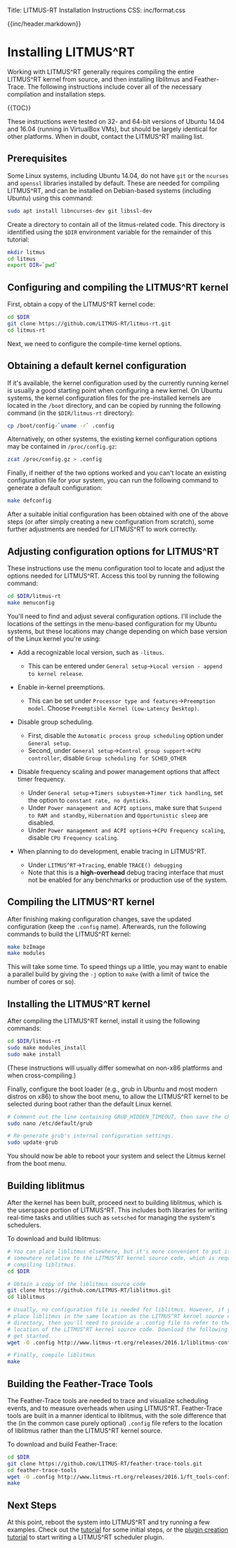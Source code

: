 Title:  LITMUS-RT Installation Instructions
CSS:    inc/format.css


{{inc/header.markdown}}

Installing LITMUS^RT
====================

Working with LITMUS^RT generally requires compiling the entire LITMUS^RT kernel from source, and then installing liblitmus and Feather-Trace. The following instructions include cover all of the necessary compilation and installation steps.

{{TOC}}


These instructions were tested on 32- and 64-bit versions of Ubuntu 14.04 and 16.04 (running in VirtualBox VMs), but should be largely identical for other platforms. When in doubt, contact the LITMUS^RT mailing list.

## Prerequisites

Some Linux systems, including Ubuntu 14.04, do not have `git` or the `ncurses` and `openssl` libraries installed by default. These are needed for compiling LITMUS^RT, and can be installed on Debian-based systems (including Ubuntu) using this command:

```bash
sudo apt install libncurses-dev git libssl-dev
```

Create a directory to contain all of the litmus-related code. This directory is identified using the `$DIR` environment variable for the remainder of this tutorial:

```bash
mkdir litmus
cd litmus
export DIR=`pwd`
```


## Configuring and compiling the LITMUS^RT kernel

First, obtain a copy of the LITMUS^RT kernel code:

```bash
cd $DIR
git clone https://github.com/LITMUS-RT/litmus-rt.git
cd litmus-rt
```

Next, we need to configure the compile-time kernel options.

## Obtaining a default kernel configuration

If it's available, the kernel configuration used by the currently running kernel is usually a good starting point when configuring a new kernel. On Ubuntu systems, the kernel configuration files for the pre-installed kernels are located in the `/boot` directory, and can be copied by running the following command (in the `$DIR/litmus-rt` directory):

```bash
cp /boot/config-`uname -r` .config
```

Alternatively, on other systems, the existing kernel configuration options may be contained in `/proc/config.gz`:

```bash
zcat /proc/config.gz > .config
```

Finally, if neither of the two options worked and you can't locate an existing configuration file for your system, you can run the following command to generate a default configuration:

```bash
make defconfig
```

After a suitable initial configuration has been obtained with one of the above steps (or after simply creating a new configuration from scratch), some further adjustments are needed for LITMUS^RT to work correctly.

## Adjusting configuration options for LITMUS^RT

These instructions use the menu configuration tool to locate and adjust the options needed for LITMUS^RT. Access this tool by running the following command:

```bash
cd $DIR/litmus-rt
make menuconfig
```

You'll need to find and adjust several configuration options. I'll include the locations of the settings in the menu-based configuration for my Ubuntu systems, but these locations may change depending on which base version of the Linux kernel you're using:

 - Add a recognizable local version, such as `-litmus`.

    - This can be entered under `General setup`->`Local version - append to kernel release`.

 - Enable in-kernel preemptions.

    - This can be set under `Processor type and features`->`Preemption model`. Choose `Preemptible Kernel (Low-Latency Desktop)`.

 - Disable group scheduling.

    - First, disable the `Automatic process group scheduling` option under `General setup`.
    - Second, under `General setup`->`Control group support`->`CPU controller`, disable `Group scheduling for SCHED_OTHER`

 - Disable frequency scaling and power management options that affect timer frequency.

    - Under `General setup`->`Timers subsystem`->`Timer tick handling`, set the option to `constant rate, no dynticks`.
    - Under `Power management and ACPI options`, make sure that `Suspend to RAM and standby`, `Hibernation` and `Opportunistic sleep` are disabled.
    - Under `Power management and ACPI options`->`CPU Frequency scaling`, disable `CPU Frequency scaling`.

<!--
 - On my system, the AS102 driver would encounter a compilation error when building the LITMUS^RT kernel, so I disabled it. This isn't necessary unless you encounter compilation errors in `as102`-related files.

    - Under `Device Drivers`->`Multimedia Support`->`Media USB Adapters`, disable `Abilis AS102 DVB Receiver`.

-->

 - When planning to do development, enable tracing in LITMUS^RT.

    - Under `LITMUS^RT`->`Tracing`, enable `TRACE() debugging`
    - Note that this is a **high-overhead** debug tracing interface that must not be enabled for any benchmarks or production use of the system.


## Compiling the LITMUS^RT kernel

After finishing making configuration changes, save the updated configuration (keep the `.config` name). Afterwards, run the following commands to build the LITMUS^RT kernel:

```bash
make bzImage
make modules
```

This will take some time. To speed things up a little, you may want to enable a parallel build by giving the `-j` option to `make` (with a limit of twice the number of cores or so). 


## Installing the LITMUS^RT kernel

After compiling the LITMUS^RT kernel, install it using the following commands:

```bash
cd $DIR/litmus-rt
sudo make modules_install
sudo make install
```
(These instructions will usually differ somewhat on non-x86 platforms and when cross-compiling.)

Finally, configure the boot loader (e.g., grub in Ubuntu and most modern distros on x86) to show the boot menu, to allow the LITMUS^RT kernel to be selected during boot rather than the default Linux kernel.

```bash
# Comment out the line containing GRUB_HIDDEN_TIMEOUT, then save the changes.
sudo nano /etc/default/grub

# Re-generate grub's internal configuration settings.
sudo update-grub
```

You should now be able to reboot your system and select the Litmus kernel from the boot menu.


## Building liblitmus

After the kernel has been built, proceed next to building liblitmus, which is the userspace portion of LITMUS^RT. This includes both libraries for writing real-time tasks and utilities such as `setsched` for managing the system's schedulers.

To download and build liblitmus:

```bash
# You can place liblitmus elsewhere, but it's more convenient to put it
# somewhere relative to the LITMUS^RT kernel source code, which is required when
# compiling liblitmus.
cd $DIR

# Obtain a copy of the liblitmus source code
git clone https://github.com/LITMUS-RT/liblitmus.git
cd liblitmus

# Usually, no configuration file is needed for liblitmus. However, if you didn't
# place liblitmus in the same location as the LITMUS^RT kernel source code's
# directory, then you'll need to provide a .config file to refer to the correct
# location of the LITMUS^RT kernel source code. Download the following template to
# get started.
wget -O .config http://www.litmus-rt.org/releases/2016.1/liblitmus-config

# Finally, compile liblitmus
make
```


## Building the Feather-Trace Tools

The Feather-Trace tools are needed to trace and visualize scheduling events, and to measure overheads when using LITMUS^RT. Feather-Trace tools are built in a manner identical to liblitmus, with the sole difference that the (in the common case purely optional) `.config` file refers to the location of liblitmus rather than the LITMUS^RT kernel source.

To download and build Feather-Trace:

```bash
cd $DIR
git clone https://github.com/LITMUS-RT/feather-trace-tools.git
cd feather-trace-tools
wget -O .config http://www.litmus-rt.org/releases/2016.1/ft_tools-config
make
```

## Next Steps

At this point, reboot the system into LITMUS^RT and try running a few examples. Check out the [tutorial](tutorial/index.html) for some initial steps, or the [plugin creation tutorial](create_plugin/create_plugin.html) to start writing a LITMUS^RT scheduler plugin.


